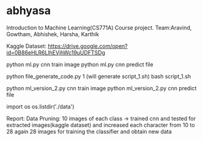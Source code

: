 # abhyasa
Introduction to Machine Learning(CS771A) Course project. Team:Aravind, Gowtham, Abhishek, Harsha, Karthik


Kaggle Dataset:
https://drive.google.com/open?id=0B86eHLR6LlhEVjhWc19uUDFTSDg


python ml.py cnn train image
python ml.py cnn predict file


python file_generate_code.py 1  (will generate script_1.sh)
bash script_1.sh


python ml_version_2.py cnn train image
python ml_version_2.py cnn predict file




import os
os.listdir('./data')



Report:
Data Pruning:
	10 images of each class -> trained cnn and tested for extracted images(kaggle dataset) and increased each character from 10 to 28
	again 28 images for training the classifier and obtain new data